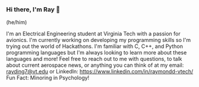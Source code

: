 ### Hi there, I'm Ray 👋
(he/him)

I'm an Electrical Engineering student at Virginia Tech with a passion for avionics. I'm currently working on developing my programming skills so I'm trying out the world of Hackathons. I'm familiar with C, C++, and Python programming languages but I'm always looking to learn more about these languages and more! Feel free to reach out to me with questions, to talk about current aerospace news, or anything you can think of at my email: rayding7@vt.edu or LinkedIn: https://www.linkedin.com/in/raymondd-vtech/
Fun Fact: Minoring in Psychology!
<!--
**rayzing/rayzing** is a ✨ _special_ ✨ repository because its `README.md` (this file) appears on your GitHub profile.
(Try these)(SSH)
Here are some ideas to get you started:

- 🔭 I’m currently working on ...
- 🌱 I’m currently learning ...
- 👯 I’m looking to collaborate on ...
- 🤔 I’m looking for help with ...
- 💬 Ask me about ...
- 📫 How to reach me: ...
- 😄 Pronouns: ...
- ⚡ Fun fact: ...
-->
